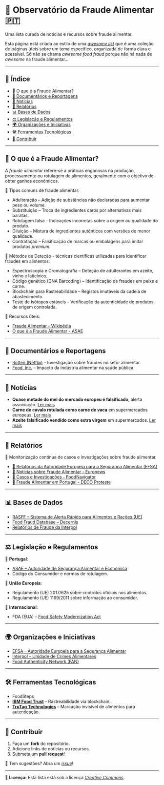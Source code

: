 # 📜 **Observatório da Fraude Alimentar** 🇵🇹

Uma lista curada de notícias e recursos sobre fraude alimentar.

Esta página está criada ao estilo de uma *[awesome list](https://github.com/sindresorhus/awesome)* que é uma coleção de páginas úteis sobre um tema específico, organizada de forma clara e acessível.
Só não se chama *awesome food fraud* porque não há nada de *awesome* na fraude alimentar...

---

## 📌 **Índice**

- [📖 O que é a Fraude Alimentar?](#-o-que-é-a-fraude-alimentar)
- [🎥 Documentários e Reportagens](#-documentários-e-reportagens)
- [📰 Notícias](#-notícias)
- [📄 Relatórios](#-relatórios)
- [📊 Bases de Dados](#-bases-de-dados)
- [⚖️ Legislação e Regulamentos](#️-legislação-e-regulamentos)
- [🌍 Organizações e Iniciativas](#-organizações-e-iniciativas)
- [🛠 Ferramentas Tecnológicas](#-ferramentas-tecnológicas)
- [🙌 Contribuir](#-contribuir)

---

## 📖 **O que é a Fraude Alimentar?**

A *fraude alimentar* refere-se a práticas enganosas na produção, processamento ou rotulagem de alimentos, geralmente com o objetivo de obter ganhos económicos.

🔹 Tipos comuns de fraude alimentar:

- Adulteração – Adição de substâncias não declaradas para aumentar peso ou volume.
- Substituição – Troca de ingredientes caros por alternativas mais baratas.
- Rotulagem falsa – Indicações incorretas sobre a origem ou qualidade do produto.
- Diluição – Mistura de ingredientes autênticos com versões de menor qualidade.
- Contrafação – Falsificação de marcas ou embalagens para imitar produtos *premium*.

🔬 Métodos de Deteção - técnicas científicas utilizadas para identificar fraudes em alimentos:

- Espectroscopia e Cromatografia – Deteção de adulterantes em azeite, vinho e laticínios.
- Código genético (DNA Barcoding) – Identificação de fraudes em peixe e carne.
- Blockchain para Rastreabilidade – Registos imutáveis da cadeia de abastecimento.
- Teste de isótopos estáveis – Verificação da autenticidade de produtos de origem controlada.

📌 Recursos úteis:

- [Fraude Alimentar - Wikipédia](https://pt.wikipedia.org/wiki/Fraude_alimentar)
- [O que é a Fraude Alimentar - ASAE](https://www.asae.gov.pt/inspecao-fiscalizacao/fraude-alimentar/o-que-e-a-fraude-alimentar.aspx)

---

## 🎥 **Documentários e Reportagens**

- [Rotten (Netflix)](https://www.netflix.com/title/80146284) – Investigação sobre fraudes no setor alimentar.
- [Food, Inc.](https://www.imdb.com/title/tt1286537/) – Impacto da indústria alimentar na saúde pública.

---

## 📰 **Notícias**

- **Quase metade do mel do mercado europeu é falsificado**, alerta associação. [Ler mais](https://www.publico.pt/2024/10/17/azul/noticia/quase-metade-mel-mercado-europeu-falsificado-alerta-associacao-2108300)
- **Carne de cavalo rotulada como carne de vaca** em supermercados europeus. [Ler mais](https://www.theguardian.com/uk/2013/may/10/horsemeat-scandal-fear-culprits-justice)
- **Azeite falsificado vendido como extra virgem** em supermercados. [Ler mais](https://elpais.com/sociedad/2023-06-30/golpe-al-fraude-del-aceite-de-oliva-143000-litros-se-vendian-como-virgen-extra-y-eran-mezclas-con-otras-grasas.html)

---

## 📄 **Relatórios**

🔎 Monitorização contínua de casos e investigações sobre fraude alimentar.

- [🔗 Relatórios da Autoridade Europeia para a Segurança Alimentar (EFSA)](https://www.efsa.europa.eu/en/publications)
- [🔗 Notícias sobre Fraude Alimentar - Euronews](https://www.euronews.com/tag/food-fraud)
- [🔗 Casos e Investigações - FoodNavigator](https://www.foodnavigator.com/)
- [🔗 Fraude Alimentar em Portugal - DECO Proteste](https://www.deco.proteste.pt/)

---

## 📊 **Bases de Dados**

- [RASFF – Sistema de Alerta Rápido para Alimentos e Rações (UE)](https://webgate.ec.europa.eu/rasff-window/screen/)
- [Food Fraud Database – Decernis](https://decernis.com/solutions/food-fraud-database/)
- [Relatórios de Fraude da Interpol](https://www.interpol.int/Crimes/Illicit-goods/Food-crime)

---

## ⚖️ **Legislação e Regulamentos**

📌 **Portugal**:

- [ASAE – Autoridade de Segurança Alimentar e Económica](https://www.asae.gov.pt/)
- Código do Consumidor e normas de rotulagem.

📌 **União Europeia**:

- Regulamento (UE) 2017/625 sobre controlos oficiais nos alimentos.
- Regulamento (UE) 1169/2011 sobre informação ao consumidor.

📌 **Internacional**:

- FDA (EUA) – [Food Safety Modernization Act](https://www.fda.gov/food/food-safety-modernization-act-fsma)

---

## 🌍 **Organizações e Iniciativas**

- [EFSA – Autoridade Europeia para a Segurança Alimentar](https://www.efsa.europa.eu/)
- [Interpol – Unidade de Crimes Alimentares](https://www.interpol.int/)
- [Food Authenticity Network (FAN)](https://www.foodauthenticity.global/)

---

## 🛠 **Ferramentas Tecnológicas**

- FoodSteps
- **[IBM Food Trust](https://www.ibm.com/docs/en/food-trust?topic=overview)** – Rastreabilidade via blockchain.
- **[TruTag Technologies](https://www.trutags.com/)** – Marcação invisível de alimentos para autenticação.

---

## 🙌 **Contribuir**

1. Faça um **fork** do repositório.
2. Adicione links de notícias ou recursos.
3. Submeta um **pull request**!

📢 Tem sugestões? Abra um *[issue](https://github.com/SensefinityCloud/observatorio-fraude-alimentar/issues)*!

---

**📜 Licença:** Esta lista está sob a licença *[Creative Commons](https://creativecommons.org/licenses/by/4.0/)*.
